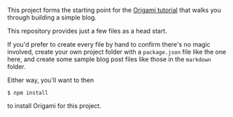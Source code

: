 This project forms the starting point for the [Origami tutorial](https://weborigami.org/language/tutorial.html) that walks you through building a simple blog.

This repository provides just a few files as a head start.

If you'd prefer to create every file by hand to confirm there's no magic involved, create your own project folder with a `package.json` file like the one here, and create some sample blog post files like those in the `markdown` folder.

Either way, you'll want to then

```console
$ npm install
```

to install Origami for this project.
